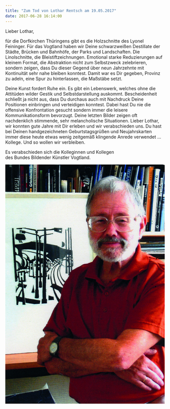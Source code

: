 ```yaml
---
title: "Zum Tod von Lothar Rentsch am 19.05.2017"
date: 2017-06-28 16:14:00
---
```

Lieber Lothar,

für die Dorfkirchen Thüringens gibt es die Holzschnitte des Lyonel Feininger. Für das Vogtland haben wir Deine schwarzweißen Destillate der Städte, Brücken und Bahnhöfe, der Parks und Landschaften. Die Linolschnitte, die Bleistiftzeichnungen. Emotional starke Reduzierungen auf kleinem Format, die Abstraktion nicht zum Selbstzweck zelebrieren, sondern zeigen, dass Du dieser Gegend über neun Jahrzehnte mit Kontinuität sehr nahe bleiben konntest. Damit war es Dir gegeben, Provinz zu adeln, eine Spur zu hinterlassen, die Maßstäbe setzt.

Deine Kunst fordert Ruhe ein. Es gibt ein Lebenswerk, welches ohne die Attitüden wilder Gestik und Selbstdarstellung auskommt. Bescheidenheit schließt ja nicht aus, dass Du durchaus auch mit Nachdruck Deine Positionen einbringen und verteidigen konntest. Dabei hast Du nie die offensive Konfrontation gesucht sondern immer die leisere Kommunikationsform bevorzugt. Deine letzten Bilder zeigen oft nachdenklich stimmende, sehr melancholische Situationen. Lieber Lothar, wir konnten gute Jahre mit Dir erleben und wir verabschieden uns. Du hast bei Deinen handgezeichneten Geburtstagsgrüßen und Neujahrskarten immer diese heute etwas wenig zeitgemäß klingende Anrede verwendet … Kollege. Und so wollen wir verbleiben.

Es verabschieden sich die Kolleginnen und Kollegen<br>
des Bundes Bildender Künstler Vogtland.

![Lothar Rentsch – Portrait](/img/zum-tod-von-lothar-rentsch/portrait.jpg)
